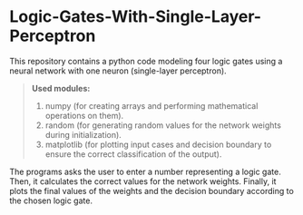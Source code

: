 # Logic-Gates-With-Single-Layer-Perceptron
This repository contains a python code modeling four logic gates using a neural network with one neuron (single-layer perceptron).
>**Used modules:**
>1. numpy (for creating arrays and performing mathematical operations on them).
>2. random (for generating random values for the network weights during initialization).
>3. matplotlib (for plotting input cases and decision boundary to ensure the correct classification of the output).

The programs asks the user to enter a number representing a logic gate. Then, it calculates the correct values for the network weights. Finally, it plots the
final values of the weights and the decision boundary according to the chosen logic gate.
